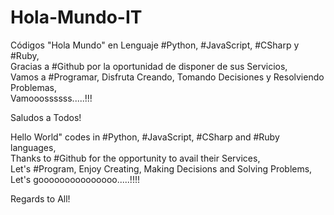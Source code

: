 # Hola-Mundo-IT
Códigos "Hola Mundo" en Lenguaje #Python, #JavaScript, #CSharp y #Ruby,<br>
Gracias a #Github por la oportunidad de disponer de sus Servicios,<br>
Vamos a #Programar, Disfruta Creando, Tomando Decisiones y Resolviendo Problemas,<br>
Vamooossssss.....!!!<br>

Saludos a Todos!


Hello World" codes in #Python, #JavaScript, #CSharp and #Ruby languages,<br>
Thanks to #Github for the opportunity to avail their Services,<br>
Let's #Program, Enjoy Creating, Making Decisions and Solving Problems,<br>
Let's gooooooooooooooo.....!!!!<br>

Regards to All!
